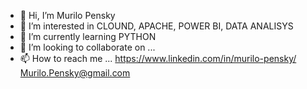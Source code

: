 - 👋 Hi, I’m Murilo Pensky
- 👀 I’m interested in CLOUND, APACHE, POWER BI, DATA ANALISYS
- 🌱 I’m currently learning PYTHON
- 💞️ I’m looking to collaborate on ...
- 📫 How to reach me ...
https://www.linkedin.com/in/murilo-pensky/
Murilo.Pensky@gmail.com
<!---
M-pensky/M-pensky is a ✨ special ✨ repository because its `README.md` (this file) appears on your GitHub profile.
You can click the Preview link to take a look at your changes.
--->

